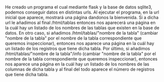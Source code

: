 He creado un programa el cual mediante flask y la base de datos sqlite3, podemos conseguir datos en distintas urls.
Al ejecutar el programa, en la url inicial que aparece, mostrará una página dandonos la bienvenida. Si a dicha url le añadimos
al final /html/tablas entonces nos aparecerá una página en la cuál hay un listado de los nombres de las tablas que existen
en la base de datos. En otro caso, si añadimos /html/tablas/"nombre de la tabla" (cambiar "nombre de la tabla" por el nombre 
de la tabla correspondiente que queremos inspeccionar), entonces nos aparece una página en la cuál hay un listado de los registros
que tiene dicha tabla. Por último, si añadimos /html/tablas/"nombre de la tabla"/info (cambiar "nombre de la tabla" por el nombre 
de la tabla correspondiente que queremos inspeccionar), entonces nos aparece una página en la cuál hay un listado de los nombres
de las columnas de dicha tabla y al final del todo aparece el número de registros que tiene dicha tabla.
